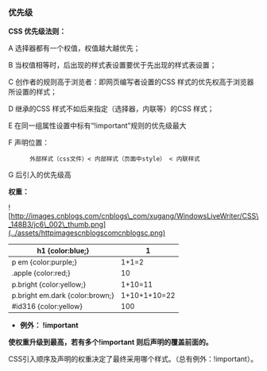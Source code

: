 ### 优先级

**CSS 优先级法则：**

A  选择器都有一个权值，权值越大越优先；

B  当权值相等时，后出现的样式表设置要优于先出现的样式表设置；

C  创作者的规则高于浏览者：即网页编写者设置的CSS 样式的优先权高于浏览器所设置的样式；

D  继承的CSS 样式不如后来指定（选择器，内联等）的CSS 样式；

E  在同一组属性设置中标有“!important”规则的优先级最大

F 声明位置：

```
      外部样式（css文件）< 内部样式（页面中style） < 内联样式
```

G 后引入的优先级高

**权重：**

![http://images.cnblogs.com/cnblogs\_com/xugang/WindowsLiveWriter/CSS\_148B3/jc6\_002\_thumb.png](../assets/httpimagescnblogscomcnblogsc.png)

| h1 {color:blue;} | 1 |
| --- | --- |
| p em {color:purple;} | 1+1=2 |
| .apple {color:red;} | 10 |
| p.bright {color:yellow;} | 1+10=11 |
| p.bright em.dark {color:brown;} | 1+10+1+10=22 |
| \#id316 {color:yellow} | 100 |

* **例外： !important**

**使权重升级到最高，若有多个!important 则后声明的覆盖前面的。**

CSS引入顺序及声明的权重决定了最终采用哪个样式。（总有例外：!important）。

